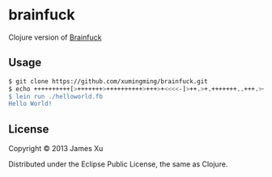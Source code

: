 # brainfuck

Clojure version of [Brainfuck](http://en.wikipedia.org/wiki/Brainfuck)

## Usage

```bash
$ git clone https://github.com/xumingming/brainfuck.git
$ echo ++++++++++[>+++++++>++++++++++>+++>+<<<<-]>++.>+.+++++++..+++.>++.<<+++++++++++++++.>.+++.------.--------.>+.>. > helloworld.fb
$ lein run ./helloworld.fb
Hello World!
```

## License

Copyright © 2013 James Xu

Distributed under the Eclipse Public License, the same as Clojure.
